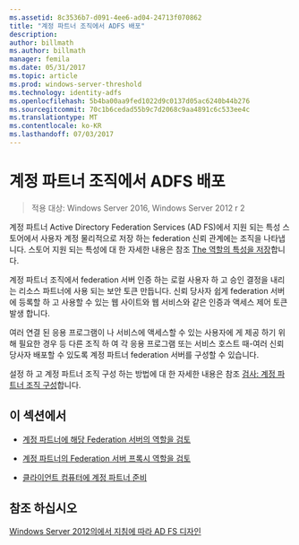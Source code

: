 ```yaml
---
ms.assetid: 8c3536b7-d091-4ee6-ad04-24713f070862
title: "계정 파트너 조직에서 ADFS 배포"
description: 
author: billmath
ms.author: billmath
manager: femila
ms.date: 05/31/2017
ms.topic: article
ms.prod: windows-server-threshold
ms.technology: identity-adfs
ms.openlocfilehash: 5b4ba00aa9fed1022d9c0137d05ac6240b44b276
ms.sourcegitcommit: 70c1b6cedad55b9c7d2068c9aa4891c6c533ee4c
ms.translationtype: MT
ms.contentlocale: ko-KR
ms.lasthandoff: 07/03/2017
---
```

# <a name="deploying-ad-fs-in-the-account-partner-organization"></a>계정 파트너 조직에서 ADFS 배포

>적용 대상: Windows Server 2016, Windows Server 2012 r 2

계정 파트너 Active Directory Federation Services \(AD FS\)에서 지원 되는 특성 스토어에서 사용자 계정 물리적으로 저장 하는 federation 신뢰 관계에는 조직을 나타냅니다. 스토어 지원 되는 특성에 대 한 자세한 내용은 참조 [The 역할의 특성을 저장](../../ad-fs/technical-reference/The-Role-of-Attribute-Stores.md)합니다.  
  
계정 파트너 조직에서 federation 서버 인증 하는 로컬 사용자 하 고 승인 결정을 내리는 리소스 파트너에 사용 되는 보안 토큰 만듭니다. 신뢰 당사자 쉽게 federation 서버에 등록할 하 고 사용할 수 있는 웹 사이트와 웹 서비스와 같은 인증과 액세스 제어 토큰 발생 합니다.  
  
여러 연결 된 응용 프로그램이 나 서비스에 액세스할 수 있는 사용자에 게 제공 하기 위해 필요한 경우 등 다른 조직 하 여 각 응용 프로그램 또는 서비스 호스트 때-여러 신뢰 당사자 배포할 수 있도록 계정 파트너 federation 서버를 구성할 수 있습니다.  
  
설정 하 고 계정 파트너 조직 구성 하는 방법에 대 한 자세한 내용은 참조 [검사: 계정 파트너 조직 구성](../../ad-fs/deployment/Checklist--Configuring-the-Account-Partner-Organization.md)합니다.  
  
## <a name="in-this-section"></a>이 섹션에서  
  
-   [계정 파트너에 해당 Federation 서버의 역할을 검토](Review-the-Role-of-the-Federation-Server-in-the-Account-Partner.md)  
  
-   [계정 파트너의 Federation 서버 프록시 역할을 검토](Review-the-Role-of-the-Federation-Server-Proxy-in-the-Account-Partner.md)  
  
-   [클라이언트 컴퓨터에 계정 파트너 준비](Prepare-Client-Computers-in-the-Account-Partner.md)  
  
## <a name="see-also"></a>참조 하십시오
[Windows Server 2012의에서 지침에 따라 AD FS 디자인](AD-FS-Design-Guide-in-Windows-Server-2012.md)
